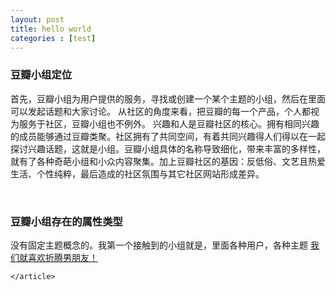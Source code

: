 ```yaml
---
layout: post
title: hello world
categories : [test]
---
```


<div id="content" class="center">
<section>
	<article>
		<h3>豆瓣小组定位</h3>
		<p>首先，豆瓣小组为用户提供的服务，寻找或创建一个某个主题的小组，然后在里面可以发起话题和大家讨论。
			从社区的角度来看，把豆瓣的每一个产品，个人都视为服务于社区，豆瓣小组也不例外。
			兴趣和人是豆瓣社区的核心。拥有相同兴趣的成员能够通过豆瓣类聚。社区拥有了共同空间，有着共同兴趣得人们得以在一起探讨兴趣话题，这就是小组。豆瓣小组具体的名称导致细化，带来丰富的多样性，就有了各种奇葩小组和小众内容聚集。加上豆瓣社区的基因：反低俗、文艺且热爱生活、个性纯粹，最后造成的社区氛围与其它社区网站形成差异。
		</p>
		<br />
		<h3>豆瓣小组存在的属性类型</h3>
		<p>没有固定主题概念的。我第一个接触到的小组就是，里面各种用户，各种主题  <a href="http://www.douban.com/group/Junko520/">我们就喜欢折腾男朋友！</a>   
		</p>	
		
	</article>
</section>
</div>